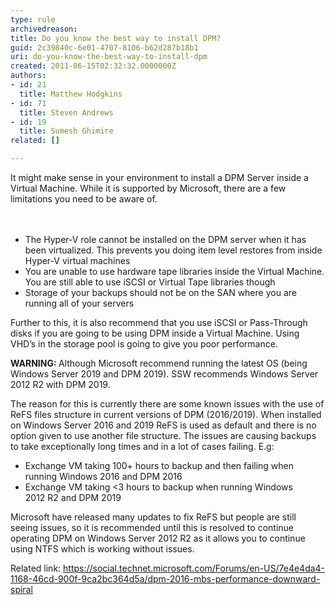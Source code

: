 ```yaml
---
type: rule
archivedreason: 
title: Do you know the best way to install DPM?
guid: 2c39840c-6e01-4707-8106-b62d287b18b1
uri: do-you-know-the-best-way-to-install-dpm
created: 2011-06-15T02:32:32.0000000Z
authors:
- id: 21
  title: Matthew Hodgkins
- id: 71
  title: Steven Andrews
- id: 19
  title: Sumesh Ghimire
related: []

---
```



​It might make sense in your environment to install a DPM Server inside a Virtual Machine. While it is supported by Microsoft, there are a few limitations you need to be aware of.
<br>
<br><excerpt class='endintro'></excerpt><br>
<ul><li>The Hyper-V role cannot be installed on the DPM server when it has been virtualized. This prevents you doing item level restores from inside Hyper-V virtual machines<br></li><li>You are unable to use hardware tape libraries inside the Virtual Machine. You are still able to use iSCSI or Virtual Tape libraries though<br></li><li>​Storage of your backups should not be on the SAN where you are running all of your servers<br></li></ul><p>Further to this, it is also recommend that you use iSCSI or Pass-Through disks if you are going to be using DPM inside a Virtual Machine. Using VHD’s in the storage pool is going to give you poor performance.<br></p>
<div class="greyBox">
   <p> 
      <strong>WARNING&#58; </strong>Although Microsoft recommend running the latest OS (being Windows Server 2019 and DPM 2019). SSW recommends Windows Server 2012 R2 with DPM 2019.&#160;<br></p><p>The reason for this is currently there are some known issues with the use of ReFS files structure in current versions of DPM (2016/2019). When installed on Windows Server 2016 and 2019 ReFS is used as default and there is no option given to use another file structure. The issues are causing backups to take exceptionally long times and in a lot of cases failing.&#160;E.g&#58;</p><ul><li>Exchange VM taking 100+ hours to backup and then failing when running Windows 2016 and DPM 2016</li><li>Exchange VM taking &lt;3 hours to backup when running Windows 2012&#160;R2 and DPM 2019<br></li></ul><p>Microsoft have released many updates to fix ReFS but people are still seeing issues, so it is recommended until this is resolved to continue operating DPM on Windows Server 2012 R2 as it allows you to continue using NTFS which is working without issues.​<br></p><p>Related link&#58;&#160;<a href="https&#58;//social.technet.microsoft.com/Forums/en-US/7e4e4da4-1168-46cd-900f-9ca2bc364d5a/dpm-2016-mbs-performance-downward-spiral">https&#58;//social.technet.microsoft.com/Forums/en-US/7e4e4da4-1168-46cd-900f-9ca2bc364d5a/dpm-2016-mbs-performance-downward-spiral​</a><br></p></div>


